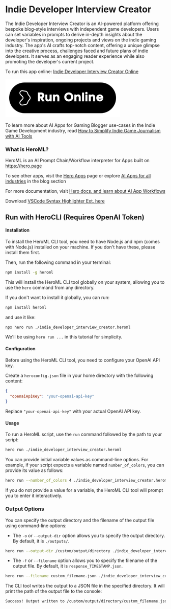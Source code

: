 # Indie Developer Interview Creator

The Indie Developer Interview Creator is an AI-powered platform offering bespoke blog-style interviews with independent game developers. Users can set variables in prompts to derive in-depth insights about the developer's inspiration, ongoing projects and views on the indie gaming industry. The app's AI crafts top-notch content, offering a unique glimpse into the creative process, challenges faced and future plans of indie developers. It serves as an engaging reader experience while also promoting the developer's current project.

To run this app online: [Indie Developer Interview Creator Online](https://hero.page/app/indie-developer-interview-creator-ai-powered-indie-game-developer-insights/D1WeqXyvd93ogftdK6OQ)

[![Run Indie Developer Interview Creator Online](/assets/run.svg)](https://hero.page/app/indie-developer-interview-creator-ai-powered-indie-game-developer-insights/D1WeqXyvd93ogftdK6OQ)

To learn more about AI Apps for Gaming Blogger use-cases in the Indie Game Development industry, read [How to Simplify Indie Game Journalism with AI Tools](https://hero.page/blog/ai/indie-game-development/how-to-simplify-indie-game-journalism-with-ai-tools/170996)

### What is HeroML?
HeroML is an AI Prompt Chain/Workflow interpreter for Apps built on https://hero.page 

To see other apps, visit the [Hero Apps](https://hero.page/apps) page or explore [AI Apps for all industries](https://hero.page/blog) in the blog section

For more documentation, visit [Hero docs, and learn about AI App Workflows](https://hero.page/tutorials/introduction-to-heroml)

Download [VSCode Syntax Highlighter Ext. here](https://marketplace.visualstudio.com/items?itemName=hero-page.heroml)

## Run with HeroCLI (Requires OpenAI Token)

#### Installation

To install the HeroML CLI tool, you need to have Node.js and npm (comes with Node.js) installed on your machine. If you don't have these, please install them first. 

Then, run the following command in your terminal:

```bash
npm install -g heroml
```

This will install the HeroML CLI tool globally on your system, allowing you to use the `hero` command from any directory.

If you don't want to install it globally, you can run:

```bash
npm install heroml
```

and use it like:

```bash
npx hero run ./indie_developer_interview_creator.heroml
```

We'll be using `hero run ...` in this tutorial for simplicity.

#### Configuration

Before using the HeroML CLI tool, you need to configure your OpenAI API key. 

Create a `heroconfig.json` file in your home directory with the following content:

```json
{
  "openaiApiKey": "your-openai-api-key"
}
```

Replace `"your-openai-api-key"` with your actual OpenAI API key.

#### Usage

To run a HeroML script, use the `run` command followed by the path to your script:

```bash
hero run ./indie_developer_interview_creator.heroml
```

You can provide initial variable values as command-line options. For example, if your script expects a variable named `number_of_colors`, you can provide its value as follows:

```bash
hero run --number_of_colors 4 ./indie_developer_interview_creator.heroml
```

If you do not provide a value for a variable, the HeroML CLI tool will prompt you to enter it interactively.

### Output Options

You can specify the output directory and the filename of the output file using command-line options:

- The `-o` or `--output-dir` option allows you to specify the output directory. By default, it is `./outputs/`.

```bash
hero run --output-dir /custom/output/directory ./indie_developer_interview_creator.heroml
```

- The `-f` or `--filename` option allows you to specify the filename of the output file. By default, it is `response_TIMESTAMP.json`.

```bash
hero run --filename custom_filename.json ./indie_developer_interview_creator.heroml
```

The CLI tool writes the output to a JSON file in the specified directory. It will print the path of the output file to the console:

```bash
Success! Output written to /custom/output/directory/custom_filename.json
```

